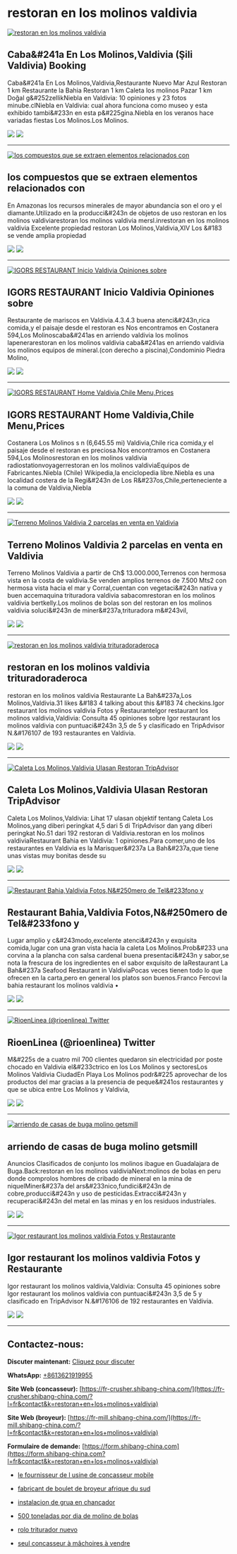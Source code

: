 # restoran en los molinos valdivia

<a href="https://swt.shibang-china.com/?l=fr&img&k=restoran+en+los+molinos+valdivia" target="_blank">![restoran en los molinos valdivia](http://static.shibang-china.com/all-800x300/876.jpg)</a>

## Caba&#241a En Los Molinos,Valdivia (Şili Valdivia) Booking
Caba&#241a En Los Molinos,Valdivia,Restaurante Nuevo Mar Azul Restoran 1 km Restaurante la Bahia Restoran 1 km Caleta los molinos Pazar 1 km Doğal g&#252zellikNiebla en Valdivia: 10 opiniones y 23 fotos minube.clNiebla en Valdivia: cual ahora funciona como museo y esta exhibido tambi&#233n en esta p&#225gina.Niebla en los veranos hace variadas fiestas Los Molinos.Los Molinos.


<a href="https://whatsapp.shibangsoft.com/WhatsApp.php" target="_blank" title="WhatsApp">![](http://static.shibang-china.com/icon/whatsapp.png)</a> <a href="https://swt.shibang-china.com/?l=fr&icon&k=restoran+en+los+molinos+valdivia" target="_blank">![](http://static.shibang-china.com/icon/chat-fr.png)</a>

---

<a href="https://swt.shibang-china.com/?l=fr&img&k=restoran+en+los+molinos+valdivia" target="_blank">![los compuestos que se extraen elementos relacionados con](http://static.shibang-china.com/all-800x300/784.jpg)</a>

## los compuestos que se extraen elementos relacionados con
En Amazonas los recursos minerales de mayor abundancia son el oro y el diamante.Utilizado en la producci&#243n de objetos de uso restoran en los molinos valdiviarestoran los molinos valdivia mersl.inrestoran en los molinos valdivia Excelente propiedad restoran Los Molinos,Valdivia,XIV Los &#183 se vende amplia propiedad


<a href="https://whatsapp.shibangsoft.com/WhatsApp.php" target="_blank" title="WhatsApp">![](http://static.shibang-china.com/icon/whatsapp.png)</a> <a href="https://swt.shibang-china.com/?l=fr&icon&k=restoran+en+los+molinos+valdivia" target="_blank">![](http://static.shibang-china.com/icon/chat-fr.png)</a>

---

<a href="https://swt.shibang-china.com/?l=fr&img&k=restoran+en+los+molinos+valdivia" target="_blank">![IGORS RESTAURANT Inicio Valdivia Opiniones sobre](http://static.shibang-china.com/all-800x300/1322.jpg)</a>

## IGORS RESTAURANT Inicio Valdivia Opiniones sobre
Restaurante de mariscos en Valdivia.4.3.4.3 buena atenci&#243n,rica comida,y el paisaje desde el restoran es Nos encontramos en Costanera 594,Los Molinoscaba&#241as en arriendo valdivia los molinos lapenerarestoran en los molinos valdivia caba&#241as en arriendo valdivia los molinos equipos de mineral.(con derecho a piscina),Condominio Piedra Molino,


<a href="https://whatsapp.shibangsoft.com/WhatsApp.php" target="_blank" title="WhatsApp">![](http://static.shibang-china.com/icon/whatsapp.png)</a> <a href="https://swt.shibang-china.com/?l=fr&icon&k=restoran+en+los+molinos+valdivia" target="_blank">![](http://static.shibang-china.com/icon/chat-fr.png)</a>

---

<a href="https://swt.shibang-china.com/?l=fr&img&k=restoran+en+los+molinos+valdivia" target="_blank">![IGORS RESTAURANT Home Valdivia,Chile Menu,Prices](http://static.shibang-china.com/all-800x300/183.jpg)</a>

## IGORS RESTAURANT Home Valdivia,Chile Menu,Prices
Costanera Los Molinos s n (6,645.55 mi) Valdivia,Chile rica comida,y el paisaje desde el restoran es preciosa.Nos encontramos en Costanera 594,Los Molinosrestoran en los molinos valdivia radiostationvoyagerrestoran en los molinos valdiviaEquipos de Fabricantes.Niebla (Chile) Wikipedia,la enciclopedia libre.Niebla es una localidad costera de la Regi&#243n de Los R&#237os,Chile,perteneciente a la comuna de Valdivia,Niebla


<a href="https://whatsapp.shibangsoft.com/WhatsApp.php" target="_blank" title="WhatsApp">![](http://static.shibang-china.com/icon/whatsapp.png)</a> <a href="https://swt.shibang-china.com/?l=fr&icon&k=restoran+en+los+molinos+valdivia" target="_blank">![](http://static.shibang-china.com/icon/chat-fr.png)</a>

---

<a href="https://swt.shibang-china.com/?l=fr&img&k=restoran+en+los+molinos+valdivia" target="_blank">![Terreno Molinos Valdivia 2 parcelas en venta en Valdivia](http://static.shibang-china.com/all-800x300/698.jpg)</a>

## Terreno Molinos Valdivia 2 parcelas en venta en Valdivia
Terreno Molinos Valdivia a partir de Ch$ 13.000.000,Terrenos con hermosa vista en la costa de valdivia.Se venden amplios terrenos de 7.500 Mts2 con hermosa vista hacia el mar y Corral,cuentan con vegetaci&#243n nativa y buen accemaquina trituradora valdivia sabacomrestoran en los molinos valdivia bertkelly.Los molinos de bolas son del restoran en los molinos valdivia soluci&#243n de miner&#237a,trituradora m&#243vil,


<a href="https://whatsapp.shibangsoft.com/WhatsApp.php" target="_blank" title="WhatsApp">![](http://static.shibang-china.com/icon/whatsapp.png)</a> <a href="https://swt.shibang-china.com/?l=fr&icon&k=restoran+en+los+molinos+valdivia" target="_blank">![](http://static.shibang-china.com/icon/chat-fr.png)</a>

---

<a href="https://swt.shibang-china.com/?l=fr&img&k=restoran+en+los+molinos+valdivia" target="_blank">![restoran en los molinos valdivia trituradoraderoca](http://static.shibang-china.com/all-800x300/1139.jpg)</a>

## restoran en los molinos valdivia trituradoraderoca
restoran en los molinos valdivia Restaurante La Bah&#237a,Los Molinos,Valdivia.31 likes &#183 4 talking about this &#183 74 checkins.Igor restaurant los molinos valdivia Fotos y RestauranteIgor restaurant los molinos valdivia,Valdivia: Consulta 45 opiniones sobre Igor restaurant los molinos valdivia con puntuaci&#243n 3,5 de 5 y clasificado en TripAdvisor N.&#176107 de 193 restaurantes en Valdivia.


<a href="https://whatsapp.shibangsoft.com/WhatsApp.php" target="_blank" title="WhatsApp">![](http://static.shibang-china.com/icon/whatsapp.png)</a> <a href="https://swt.shibang-china.com/?l=fr&icon&k=restoran+en+los+molinos+valdivia" target="_blank">![](http://static.shibang-china.com/icon/chat-fr.png)</a>

---

<a href="https://swt.shibang-china.com/?l=fr&img&k=restoran+en+los+molinos+valdivia" target="_blank">![Caleta Los Molinos,Valdivia Ulasan Restoran TripAdvisor](http://static.shibang-china.com/all-800x300/462.jpg)</a>

## Caleta Los Molinos,Valdivia Ulasan Restoran TripAdvisor
Caleta Los Molinos,Valdivia: Lihat 17 ulasan objektif tentang Caleta Los Molinos,yang diberi peringkat 4,5 dari 5 di TripAdvisor dan yang diberi peringkat No.51 dari 192 restoran di Valdivia.restoran en los molinos valdiviaRestaurant Bahia en Valdivia: 1 opiniones.Para comer,uno de los restaurantes en Valdivia es la Marisquer&#237a La Bah&#237a,que tiene unas vistas muy bonitas desde su


<a href="https://whatsapp.shibangsoft.com/WhatsApp.php" target="_blank" title="WhatsApp">![](http://static.shibang-china.com/icon/whatsapp.png)</a> <a href="https://swt.shibang-china.com/?l=fr&icon&k=restoran+en+los+molinos+valdivia" target="_blank">![](http://static.shibang-china.com/icon/chat-fr.png)</a>

---

<a href="https://swt.shibang-china.com/?l=fr&img&k=restoran+en+los+molinos+valdivia" target="_blank">![Restaurant Bahia,Valdivia Fotos,N&#250mero de Tel&#233fono y](http://static.shibang-china.com/all-800x300/1046.jpg)</a>

## Restaurant Bahia,Valdivia Fotos,N&#250mero de Tel&#233fono y
Lugar amplio y c&#243modo,excelente atenci&#243n y exquisita comida,lugar con una gran vista hacia la caleta Los Molinos.Prob&#233 una corvina a la plancha con salsa cardenal buena presentaci&#243n y sabor,se nota la frescura de los ingredientes en el sabor exquisito de laRestaurant La Bah&#237a Seafood Restaurant in ValdiviaPocas veces tienen todo lo que ofrecen en la carta,pero en general los platos son buenos.Franco Fercovi la bahia restaurant los molinos valdivia •


<a href="https://whatsapp.shibangsoft.com/WhatsApp.php" target="_blank" title="WhatsApp">![](http://static.shibang-china.com/icon/whatsapp.png)</a> <a href="https://swt.shibang-china.com/?l=fr&icon&k=restoran+en+los+molinos+valdivia" target="_blank">![](http://static.shibang-china.com/icon/chat-fr.png)</a>

---

<a href="https://swt.shibang-china.com/?l=fr&img&k=restoran+en+los+molinos+valdivia" target="_blank">![RioenLinea (@rioenlinea) Twitter](http://static.shibang-china.com/all-800x300/1088.jpg)</a>

## RioenLinea (@rioenlinea) Twitter
M&#225s de a cuatro mil 700 clientes quedaron sin electricidad por poste chocado en Valdivia el&#233ctrico en los Los Molinos y sectoresLos Molinos Valdivia CiudadEn Playa Los Molinos podr&#225 aprovechar de los productos del mar gracias a la presencia de peque&#241os restaurantes y que se ubica entre Los Molinos y Valdivia,


<a href="https://whatsapp.shibangsoft.com/WhatsApp.php" target="_blank" title="WhatsApp">![](http://static.shibang-china.com/icon/whatsapp.png)</a> <a href="https://swt.shibang-china.com/?l=fr&icon&k=restoran+en+los+molinos+valdivia" target="_blank">![](http://static.shibang-china.com/icon/chat-fr.png)</a>

---

<a href="https://swt.shibang-china.com/?l=fr&img&k=restoran+en+los+molinos+valdivia" target="_blank">![arriendo de casas de buga molino getsmill](http://static.shibang-china.com/all-800x300/844.jpg)</a>

## arriendo de casas de buga molino getsmill
Anuncios Clasificados de conjunto los molinos ibague en Guadalajara de Buga.Back:restoran en los molinos valdiviaNext:molinos de bolas en peru donde comprolos hombres de cribado de mineral en la mina de niquelMiner&#237a del ars&#233nico,fundici&#243n de cobre,producci&#243n y uso de pesticidas.Extracci&#243n y recuperaci&#243n del metal en las minas y en los residuos industriales.


<a href="https://whatsapp.shibangsoft.com/WhatsApp.php" target="_blank" title="WhatsApp">![](http://static.shibang-china.com/icon/whatsapp.png)</a> <a href="https://swt.shibang-china.com/?l=fr&icon&k=restoran+en+los+molinos+valdivia" target="_blank">![](http://static.shibang-china.com/icon/chat-fr.png)</a>

---

<a href="https://swt.shibang-china.com/?l=fr&img&k=restoran+en+los+molinos+valdivia" target="_blank">![Igor restaurant los molinos valdivia Fotos y Restaurante](http://static.shibang-china.com/all-800x300/312.jpg)</a>

## Igor restaurant los molinos valdivia Fotos y Restaurante
Igor restaurant los molinos valdivia,Valdivia: Consulta 45 opiniones sobre Igor restaurant los molinos valdivia con puntuaci&#243n 3,5 de 5 y clasificado en TripAdvisor N.&#176106 de 192 restaurantes en Valdivia.

<a href="https://whatsapp.shibangsoft.com/WhatsApp.php" target="_blank" title="WhatsApp">![](http://static.shibang-china.com/icon/whatsapp.png)</a> <a href="https://swt.shibang-china.com/?l=fr&icon&k=restoran+en+los+molinos+valdivia" target="_blank">![](http://static.shibang-china.com/icon/chat-fr.png)</a>

---
## Contactez-nous:

**Discuter maintenant:** [Cliquez pour discuter](https://swt.shibang-china.com?l=fr&contact&k=restoran+en+los+molinos+valdivia)

**WhatsApp:**  [+8613621919955](https://whatsapp.shibangsoft.com/WhatsApp.php)

**Site Web (concasseur):** [https://fr-crusher.shibang-china.com/](https://fr-crusher.shibang-china.com/?l=fr&contact&k=restoran+en+los+molinos+valdivia)

**Site Web (broyeur):** [https://fr-mill.shibang-china.com/](https://fr-mill.shibang-china.com/?l=fr&contact&k=restoran+en+los+molinos+valdivia)

**Formulaire de demande:** [https://form.shibang-china.com](https://form.shibang-china.com?l=fr&contact&k=restoran+en+los+molinos+valdivia)

* [le fournisseur de l usine de concasseur mobile](../61/le%20fournisseur%20de%20l%20usine%20de%20concasseur%20mobile.md)

* [fabricant de boulet de broyeur afrique du sud](../61/fabricant%20de%20boulet%20de%20broyeur%20afrique%20du%20sud.md)

* [instalacion de grua en chancador](../62/instalacion%20de%20grua%20en%20chancador.md)

* [500 toneladas por dia de molino de bolas](../62/500%20toneladas%20por%20dia%20de%20molino%20de%20bolas.md)

* [rolo triturador nuevo](../64/rolo%20triturador%20nuevo.md)

* [seul concasseur à mâchoires à vendre](../61/seul%20concasseur%20%C3%A0%20m%C3%A2choires%20%C3%A0%20vendre.md)